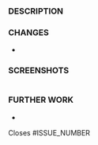 ### DESCRIPTION

### CHANGES

-

### SCREENSHOTS

<img width="" src="" />

### FURTHER WORK

-

Closes #ISSUE_NUMBER
